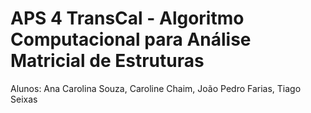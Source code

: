 # APS 4 TransCal - Algoritmo Computacional para Análise Matricial de Estruturas

Alunos: Ana Carolina Souza, Caroline Chaim, João Pedro Farias, Tiago Seixas
